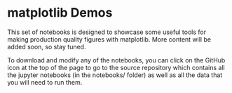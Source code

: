 # matplotlib Demos

This set of notebooks is designed to showcase some useful tools for making production quality figures with matplotlib. More content will be added soon, so stay tuned.

To download and modify any of the notebooks, you can click on the GitHub icon at the top of the page to go to the source repository which contains all the jupyter notebooks (in the notebooks/ folder) as well as all the data that you will need to run them.

```{tableofcontents}
```
